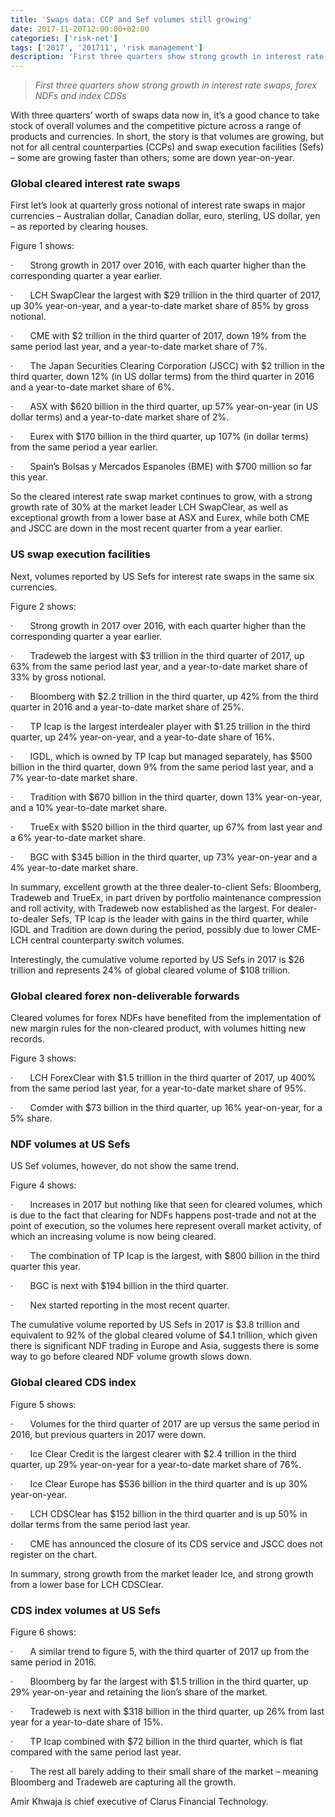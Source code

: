 ```yaml
---
title: 'Swaps data: CCP and Sef volumes still growing'
date: 2017-11-20T12:00:00+02:00
categories: ['risk-net']
tags: ['2017', '201711', 'risk management']
description: 'First three quarters show strong growth in interest rate swaps, forex NDFs and index CDSs'
---
```


> _First three quarters show strong growth in interest rate swaps, forex NDFs and index CDSs_

With three quarters’ worth of swaps data now in, it’s a good chance to take stock of overall volumes and the competitive picture across a range of products and currencies. In short, the story is that volumes are growing, but not for all central counterparties (CCPs) and swap execution facilities (Sefs) – some are growing faster than others; some are down year-on-year.

### Global cleared interest rate swaps

First let’s look at quarterly gross notional of interest rate swaps in major currencies – Australian dollar, Canadian dollar, euro, sterling, US dollar, yen – as reported by clearing houses.

Figure 1 shows:

·       Strong growth in 2017 over 2016, with each quarter higher than the corresponding quarter a year earlier.

·       LCH SwapClear the largest with $29 trillion in the third quarter of 2017, up 30% year-on-year, and a year-to-date market share of 85% by gross notional.

·       CME with $2 trillion in the third quarter of 2017, down 19% from the same period last year, and a year-to-date market share of 7%.

·       The Japan Securities Clearing Corporation (JSCC) with $2 trillion in the third quarter, down 12% (in US dollar terms) from the third quarter in 2016 and a year-to-date market share of 6%.

·       ASX with $620 billion in the third quarter, up 57% year-on-year (in US dollar terms) and a year-to-date market share of 2%.

·       Eurex with $170 billion in the third quarter, up 107% (in dollar terms) from the same period a year earlier.

·       Spain’s Bolsas y Mercados Espanoles (BME) with $700 million so far this year.

So the cleared interest rate swap market continues to grow, with a strong growth rate of 30% at the market leader LCH SwapClear, as well as exceptional growth from a lower base at ASX and Eurex, while both CME and JSCC are down in the most recent quarter from a year earlier.

### US swap execution facilities

Next, volumes reported by US Sefs for interest rate swaps in the same six currencies.

Figure 2 shows:

·       Strong growth in 2017 over 2016, with each quarter higher than the corresponding quarter a year earlier.

·       Tradeweb the largest with $3 trillion in the third quarter of 2017, up 63% from the same period last year, and a year-to-date market share of 33% by gross notional.

·       Bloomberg with $2.2 trillion in the third quarter, up 42% from the third quarter in 2016 and a year-to-date market share of 25%.

·       TP Icap is the largest interdealer player with $1.25 trillion in the third quarter, up 24% year-on-year, and a year-to-date share of 16%.

·       IGDL, which is owned by TP Icap but managed separately, has $500 billion in the third quarter, down 9% from the same period last year, and a 7% year-to-date market share.

·       Tradition with $670 billion in the third quarter, down 13% year-on-year, and a 10% year-to-date market share.

·       TrueEx with $520 billion in the third quarter, up 67% from last year and a 6% year-to-date market share.

·       BGC with $345 billion in the third quarter, up 73% year-on-year and a 4% year-to-date market share.

In summary, excellent growth at the three dealer-to-client Sefs: Bloomberg, Tradeweb and TrueEx, in part driven by portfolio maintenance compression and roll activity, with Tradeweb now established as the largest. For dealer-to-dealer Sefs, TP Icap is the leader with gains in the third quarter, while IGDL and Tradition are down during the period, possibly due to lower CME-LCH central counterparty switch volumes.

Interestingly, the cumulative volume reported by US Sefs in 2017 is $26 trillion and represents 24% of global cleared volume of $108 trillion.

### Global cleared forex non-deliverable forwards

Cleared volumes for forex NDFs have benefited from the implementation of new margin rules for the non-cleared product, with volumes hitting new records.

Figure 3 shows:

·       LCH ForexClear with $1.5 trillion in the third quarter of 2017, up 400% from the same period last year, for a year-to-date market share of 95%.

·       Comder with $73 billion in the third quarter, up 16% year-on-year, for a 5% share.

### NDF volumes at US Sefs

US Sef volumes, however, do not show the same trend.

Figure 4 shows:

·       Increases in 2017 but nothing like that seen for cleared volumes, which is due to the fact that clearing for NDFs happens post-trade and not at the point of execution, so the volumes here represent overall market activity, of which an increasing volume is now being cleared.

·       The combination of TP Icap is the largest, with $800 billion in the third quarter this year.

·       BGC is next with $194 billion in the third quarter.

·       Nex started reporting in the most recent quarter.

The cumulative volume reported by US Sefs in 2017 is $3.8 trillion and equivalent to 92% of the global cleared volume of $4.1 trillion, which given there is significant NDF trading in Europe and Asia, suggests there is some way to go before cleared NDF volume growth slows down.

### Global cleared CDS index

Figure 5 shows:

·       Volumes for the third quarter of 2017 are up versus the same period in 2016, but previous quarters in 2017 were down.

·       Ice Clear Credit is the largest clearer with $2.4 trillion in the third quarter, up 29% year-on-year for a year-to-date market share of 76%.

·       Ice Clear Europe has $536 billion in the third quarter and is up 30% year-on-year.

·       LCH CDSClear has $152 billion in the third quarter and is up 50% in dollar terms from the same period last year.

·       CME has announced the closure of its CDS service and JSCC does not register on the chart.

In summary, strong growth from the market leader Ice, and strong growth from a lower base for LCH CDSClear.

### CDS index volumes at US Sefs

Figure 6 shows:

·       A similar trend to figure 5, with the third quarter of 2017 up from the same period in 2016.

·       Bloomberg by far the largest with $1.5 trillion in the third quarter, up 29% year-on-year and retaining the lion’s share of the market.

·       Tradeweb is next with $318 billion in the third quarter, up 26% from last year for a year-to-date share of 15%.

·       TP Icap combined with $72 billion in the third quarter, which is flat compared with the same period last year.

·       The rest all barely adding to their small share of the market – meaning Bloomberg and Tradeweb are capturing all the growth.

Amir Khwaja is chief executive of Clarus Financial Technology.

